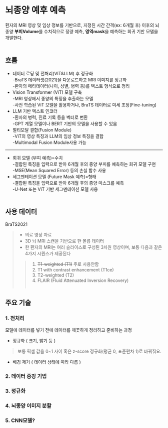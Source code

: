 #  뇌종양 예후 예측
환자의 MRI 영상 및 임상 정보를 기반으로, 지정된 시간 간격(ex: 6개월 후) 이후의 뇌종양 **부피Volume**를 수치적으로 정량 예측, **영역mask**을 예측하는 회귀 기반 모델을 개발한다.
<br><br>
## 흐름
+ 데이터 로딩 및 전처리(VIT&LLM) 후 정규화
  <br>-BraTS 데이터셋(2021)을 다운로드하고 MRI 이미지를 정규화
  <br>-환자의 메타데이터(나이, 성별, 병력 등)를 텍스트 형식으로 정리
+ Vision Transformer (ViT) 모델 구축
  <br>-MRI 영상에서 종양의 특징을 추출하는 모델
  <br>-사전 학습된 ViT 모델을 활용하거나, BraTS 데이터로 미세 조정(Fine-tuning)
+ LLM 기반 텍스트 인코더
  <br>-환자의 병력, 진료 기록 등을 벡터로 변환
  <br>-GPT 계열 모델이나 BERT 기반의 모델을 사용할 수 있음
+ 멀티모달 결합(Fusion Module)
  <br>-ViT의 영상 특징과 LLM의 임상 정보 특징을 결합
  <br>-Multimodal Fusion Module사용 가능
---
+ 회귀 모델 (부피 예측)=수치
  <br>-결합된 특징을 입력으로 받아 6개월 후의 종양 부피를 예측하는 회귀 모델 구현
  <br>-MSE(Mean Squared Error) 등의 손실 함수 사용
+ 세그멘테이션 모델 (Future Mask 예측)=형태
  <br>-결합된 특징을 입력으로 받아 6개월 후의 종양 마스크를 예측
  <br>-U-Net 또는 ViT 기반 세그멘테이션 모델 사용
<br><br>
## 사용 데이터
BraTS2021
>+ 의료 영상 자료
>+ 3D 뇌 MRI 스캔을 기반으로 한 볼륨 데이터
>+ 한 환자의 MRI는 여러 슬라이스로 구성된 3차원 영상이며, 보통 다음과 같은 4가지 시퀀스가 제공된다
>>1. ~~T1-weighted (T1)~~ 주로 사용안함
>>2. T1 with contrast enhancement (T1ce)
>>3. T2-weighted (T2)
>>4. FLAIR (Fluid Attenuated Inversion Recovery)
<br><br>
## 주요 기술
### 1. 전처리
모델에 데이터를 넣기 전에 데이터를 깨끗하게 정리하고 준비하는 과정
+ 정규화 ( 크기, 밝기 등 )
>  보통 픽셀 값을 0~1 사이 혹은 z-score 정규화(평균 0, 표준편차 1)로 바꿔줘요.
+ 배경 제거 ( 데이터 상태에 따라 다름 )
### 2. 데이터 증강 기법
### 3. 정규화
### 4. 뇌종양 이미지 분할
### 5. CNN모델?

